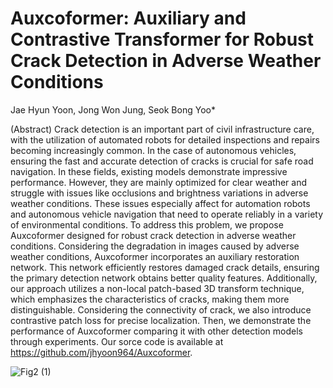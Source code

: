 # Auxcoformer: Auxiliary and Contrastive Transformer for Robust Crack Detection in Adverse Weather Conditions 

Jae Hyun Yoon, Jong Won Jung, Seok Bong Yoo*

(Abstract) Crack detection is an important part of civil infrastructure care, with the utilization of automated robots for detailed inspections and repairs becoming increasingly common. In the case of autonomous vehicles, ensuring the fast and accurate detection of cracks is crucial for safe road navigation. In these fields, existing models demonstrate impressive performance. However, they are mainly optimized for clear weather and struggle with issues like occlusions and brightness variations in adverse weather conditions. These issues especially affect for automation robots and autonomous vehicle navigation that need to operate reliably in a variety of environmental conditions. To address this problem, we propose Auxcoformer designed for robust crack detection in adverse weather conditions. Considering the degradation in images caused by adverse weather conditions, Auxcoformer incorporates an auxiliary restoration network. This network efficiently restores damaged crack details, ensuring the primary detection network obtains better quality features. Additionally, our approach utilizes a non-local patch-based 3D transform technique, which emphasizes the characteristics of cracks, making them more distinguishable. Considering the connectivity of crack, we also introduce contrastive patch loss for precise localization. Then, we demonstrate the performance of Auxcoformer comparing it with other detection models through experiments. Our sorce code is available at https://github.com/jhyoon964/Auxcoformer.

![Fig2 (1)](https://github.com/jhyoon964/Auxcoformer/assets/144157648/a6d010ef-f3d1-4bf3-96d1-4d6b624c17e4)
